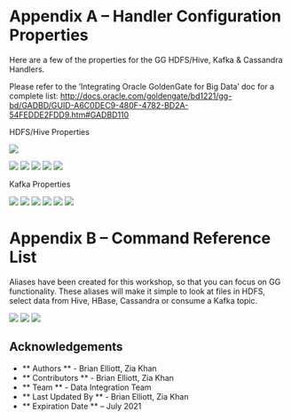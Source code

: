 # Appendix A – Handler Configuration Properties

Here are a few of the properties for the GG HDFS/Hive, Kafka & Cassandra Handlers.

Please refer to the ‘Integrating Oracle GoldenGate for Big Data’ doc for a complete list: http://docs.oracle.com/goldengate/bd1221/gg-bd/GADBD/GUID-A6C0DEC9-480F-4782-BD2A-54FEDDE2FDD9.htm#GADBD110

HDFS/Hive Properties

![](images/800/image8xx_0.png)

![](images/800/image8xx_0.png)
![](images/800/image8xx_0.png)
![](images/800/image8xx_0.png)
![](images/800/image8xx_0.png)
![](images/800/image8xx_0.png)

Kafka Properties

![](images/800/image8xx_0.png)
![](images/800/image8xx_0.png)
![](images/800/image8xx_0.png)
![](images/800/image8xx_0.png)
![](images/800/image8xx_0.png)
![](images/800/image8xx_0.png)

# Appendix B – Command Reference List


Aliases have been created for this workshop, so that you can focus on GG functionality. These aliases will make it simple to look at files in HDFS, select data from Hive, HBase, Cassandra or consume a Kafka topic.

![](images/800/image8xx_0.png)
![](images/800/image8xx_0.png)
![](images/800/image8xx_0.png)


## Acknowledgements

 - ** Authors ** - Brian Elliott, Zia Khan
 - ** Contributors ** - Brian Elliott, Zia Khan
 - ** Team ** - Data Integration Team
 - ** Last Updated By ** - Brian Elliott, Zia Khan
 - ** Expiration Date ** – July 2021


